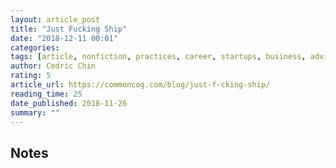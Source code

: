 ```yaml
---
layout: article_post
title: "Just Fucking Ship"
date: "2018-12-11 00:01"
categories:
tags: [article, nonfiction, practices, career, startups, business, advice]
author: Cedric Chin
rating: 5
article_url: https://commoncog.com/blog/just-f-cking-ship/
reading_time: 25
date_published: 2018-11-26
summary: ""
---
```


## Notes
